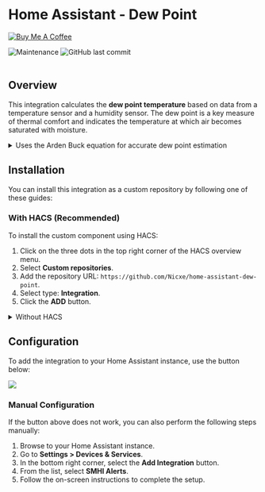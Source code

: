# Home Assistant - Dew Point

<a href="https://buymeacoffee.com/niklasv" target="_blank"><img src="https://www.buymeacoffee.com/assets/img/custom_images/orange_img.png" alt="Buy Me A Coffee" style="height: auto !important;width: auto !important;" ></a>

<img alt="Maintenance" src="https://img.shields.io/maintenance/yes/2025"> <img alt="GitHub last commit" src="https://img.shields.io/github/last-commit/Nicxe/home-assistant-dew-point"><br><br>


## Overview

This integration calculates the **dew point temperature** based on data from a temperature sensor and a humidity sensor. The dew point is a key measure of thermal comfort and indicates the temperature at which air becomes saturated with moisture.




<details>
<summary>Uses the Arden Buck equation for accurate dew point estimation</summary>

## How Arden Buck's Equation Works
The integration uses **[Arden Buck's equation](https://yaga.no/wp-content/uploads/2021/11/Dewpoint-Equations.pdf)** to calculate the dew point. Here's a simplified explanation of how the calculation works:

1. **Saturation Vapor Pressure** (`e_s`):  
   First, the saturation vapor pressure is calculated in kilopascals (kPa) using an exponential function based on the current temperature (°C).  

2. **Actual Vapor Pressure** (`e`):  
   The actual vapor pressure is determined by multiplying the saturation vapor pressure by the relative humidity (0–1).  

3. **Dew Point Temperature** (`T_dew`):  
   Using the actual vapor pressure, the dew point is solved by taking the natural logarithm of \( \frac{e}{0.61121} \) and applying a formula to isolate \( T_\text{dew} \).  

The result is the temperature (in °C) at which water vapor condenses, providing an accurate measure of moisture in the air.

</details>




## Installation

You can install this integration as a custom repository by following one of these guides:

### With HACS (Recommended)

To install the custom component using HACS:

1. Click on the three dots in the top right corner of the HACS overview menu.
2. Select **Custom repositories**.
3. Add the repository URL: `https://github.com/Nicxe/home-assistant-dew-point`.
4. Select type: **Integration**.
5. Click the **ADD** button.

<details>
<summary>Without HACS</summary>

1. Download the latest release of the SMHI Alert integration from **[GitHub Releases](https://github.com/Nicxe/home-assistant-dew-point/releases)**.
2. Extract the downloaded files and place the `smhi_alerts` folder in your Home Assistant `custom_components` directory (usually located in the `config/custom_components` directory).
3. Restart your Home Assistant instance to load the new integration.

</details>

## Configuration

To add the integration to your Home Assistant instance, use the button below:



<p>
    <a href="https://my.home-assistant.io/redirect/config_flow_start?domain=dew_point" class="my badge" target="_blank">
        <img src="https://my.home-assistant.io/badges/config_flow_start.svg">
    </a>
</p>

### Manual Configuration

If the button above does not work, you can also perform the following steps manually:

1. Browse to your Home Assistant instance.
2. Go to **Settings > Devices & Services**.
3. In the bottom right corner, select the **Add Integration** button.
4. From the list, select **SMHI Alerts**.
5. Follow the on-screen instructions to complete the setup.

